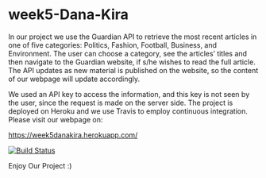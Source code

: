 # week5-Dana-Kira

In our project we use the Guardian API to retrieve the most recent articles in one of five categories: Politics, Fashion, Football, Business, and Environment. The user can choose a category, see the articles’ titles and then navigate to the Guardian website, if s/he wishes to read the full article. The API updates as new material is published on the website, so the content of our webpage will update accordingly.

We used an API key to access the information, and this key is not seen by the user, since the request is made on the server side. The project is deployed on Heroku and we use Travis to employ continuous integration. Please visit our webpage on:

https://week5danakira.herokuapp.com/

[![Build Status](https://travis-ci.com/facn6/week5-Dana-Kira.svg?branch=master)](https://travis-ci.com/facn6/week5-Dana-Kira)

Enjoy Our Project :)



